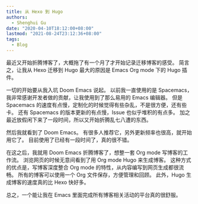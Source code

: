 ```yaml
---
title: 从 Hexo 到 Hugo
authors:
  - Shenghui Gu
date: "2020-04-10T18:12:00+08:00"
lastmod: "2021-08-24T23:12:36+08:00"
tags:
  - Blog
---
```


最近又开始折腾博客了，大概拖了有一个月了才开始记录迁移博客的感受。
简言之，让我从 Hexo 迁移到 Hugo 最大的原因是 Emacs Org mode 下的 Hugo 插件。

<!-- more -->

一切的开始要从我入坑 Doom Emacs 说起。
以前我一直使用的是 Spacemacs，我非常感谢开发者做的贡献，让我使用到了那么易用的 Emacs 编辑器。
但是 Spacemacs 的速度有点慢，定制化的时候觉得有些杂乱，不是很方便，还有些卡。
还有 Spacemacs 的版本更新的有点慢，Issue 也似乎堆积的有点多。
加之最近放假闲下来了一段时间，所以又开始折腾乱七八遭的东西。

然后我就看到了 Doom Emacs。
有很多人推荐它，另外更新频率也很高，就开始用它了。
目前使用了已经有一段时间了，真的很不错。

在这之后，我就用 Doom Emacs 折腾博客了，想整一套 Org mode 写博客的工作流。
浏览网页的时候无意间看到了用 Org mode Hugo 来生成博客。
这种方式的优点是，写博客深度整合 Org mode 的特性，从内容编写到网页生成都很流畅。
所有的博客可以使用一个 Org 文件保存，方便管理和回顾。
此外，Hugo 生成博客的速度真的比 Hexo 快好多。

总之，一个能让我在 Emacs 里面完成所有博客相关活动的平台真的很舒服。
